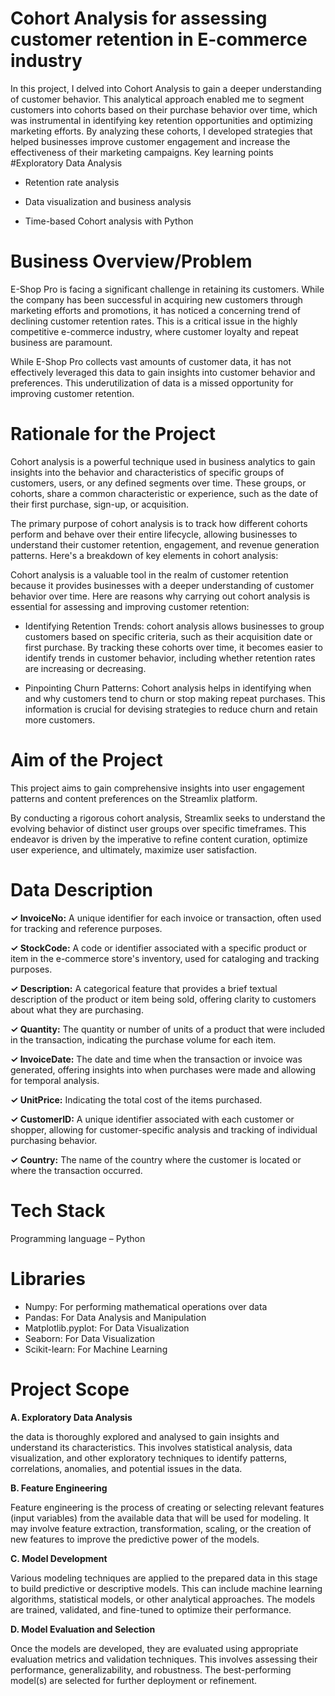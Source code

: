 # Cohort Analysis for assessing customer retention in E-commerce industry

In this project, I delved into Cohort Analysis to gain a deeper understanding of customer behavior. This analytical approach enabled me to segment customers into cohorts based on their purchase behavior over time, which was instrumental in identifying key retention opportunities and optimizing marketing efforts. By analyzing these cohorts, I developed strategies that helped businesses improve customer engagement and increase the effectiveness of their marketing campaigns.
Key learning points
#Exploratory Data Analysis

- Retention rate analysis

- Data visualization and business analysis

- Time-based Cohort analysis with Python

# Business Overview/Problem

E-Shop Pro is facing a significant challenge in retaining its customers. While the company has been successful in acquiring new customers through marketing efforts and promotions, it has noticed a concerning trend of declining customer retention rates. This is a critical issue in the highly competitive e-commerce industry, where customer loyalty and repeat business are paramount.

While E-Shop Pro collects vast amounts of customer data, it has not effectively leveraged this data to gain insights into customer behavior and preferences. This underutilization of data is a missed opportunity for improving customer retention.

# Rationale for the Project
Cohort analysis is a powerful technique used in business analytics to gain insights into the behavior and characteristics of specific groups of customers, users, or any defined segments over time. These groups, or cohorts, share a common characteristic or experience, such as the date of their first purchase, sign-up, or acquisition.

The primary purpose of cohort analysis is to track how different cohorts perform and behave over their entire lifecycle, allowing businesses to understand their customer retention, engagement, and revenue generation patterns. Here's a breakdown of key elements in cohort analysis:

Cohort analysis is a valuable tool in the realm of customer retention because it provides businesses with a deeper understanding of customer behavior over time. Here are reasons why carrying out cohort analysis is essential for assessing and improving customer retention:

 
- Identifying Retention Trends: cohort analysis allows businesses to group customers based on specific criteria, such as their acquisition date or first purchase. By tracking these cohorts over time, it becomes easier to identify trends in customer behavior, including whether retention rates are increasing or decreasing.
 

- Pinpointing Churn Patterns: Cohort analysis helps in identifying when and why customers tend to churn or stop making repeat purchases. This information is crucial for devising strategies to reduce churn and retain more customers.

# Aim of the Project
This project aims to gain comprehensive insights into user engagement patterns and content preferences on the Streamlix platform. 

By conducting a rigorous cohort analysis, Streamlix seeks to understand the evolving behavior of distinct user groups over specific timeframes. This endeavor is driven by the imperative to refine content curation, optimize user experience, and ultimately, maximize user satisfaction.

# Data Description

**✓ InvoiceNo:** A unique identifier for each invoice or transaction, often used for tracking and reference purposes.

**✓ StockCode:**  A code or identifier associated with a specific product or item in the e-commerce store's inventory, used for cataloging and tracking purposes.

**✓ Description:**  A categorical feature that provides a brief textual description of the product or item being sold, offering clarity to customers about what they are purchasing.

**✓ Quantity:** The quantity or number of units of a product that were included in the transaction, indicating the purchase volume for each item.

**✓ InvoiceDate:** The date and time when the transaction or invoice was generated, offering insights into when purchases were made and allowing for temporal analysis.

**✓ UnitPrice:** Indicating the total cost of the items purchased.

**✓ CustomerID:** A unique identifier associated with each customer or shopper, allowing for customer-specific analysis and tracking of individual purchasing behavior.

**✓ Country:** The name of the country where the customer is located or where the transaction occurred.

# Tech Stack
Programming language – Python

# Libraries

- Numpy: For performing mathematical operations over data
- Pandas: For Data Analysis and Manipulation
- Matplotlib.pyplot: For Data Visualization
- Seaborn: For Data Visualization
- Scikit-learn: For Machine Learning

# Project Scope

**A. Exploratory Data Analysis**

the data is thoroughly explored and analysed to gain insights and understand its characteristics. This involves statistical analysis, data visualization, and other exploratory techniques to identify patterns, correlations, anomalies, and potential issues in the data.

**B. Feature Engineering**

Feature engineering is the process of creating or selecting relevant features (input variables) from the available data that will be used for modeling. It may involve feature extraction, transformation, scaling, or the creation of new features to improve the predictive power of the models.

**C. Model Development**

Various modeling techniques are applied to the prepared data in this stage to build predictive or descriptive models. This can include machine learning algorithms, statistical models, or other analytical approaches. The models are trained, validated, and fine-tuned to optimize their performance.

**D. Model Evaluation and Selection**

Once the models are developed, they are evaluated using appropriate evaluation metrics and validation techniques. This involves assessing their performance, generalizability, and robustness. The best-performing model(s) are selected for further deployment or refinement.
